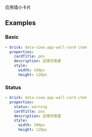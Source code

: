 应用墙小卡片

## Examples

### Basic

```yaml preview
- brick: data-view.app-wall-card-item
  properties:
    cardTitle: pos
    description: 店铺货管通
    style:
      width: 100px
      height: 120px
```

### Status

```yaml preview
- brick: data-view.app-wall-card-item
  properties:
    status: warning
    cardTitle: pos
    description: 店铺货管通
    style:
      width: 100px
      height: 120px
```
